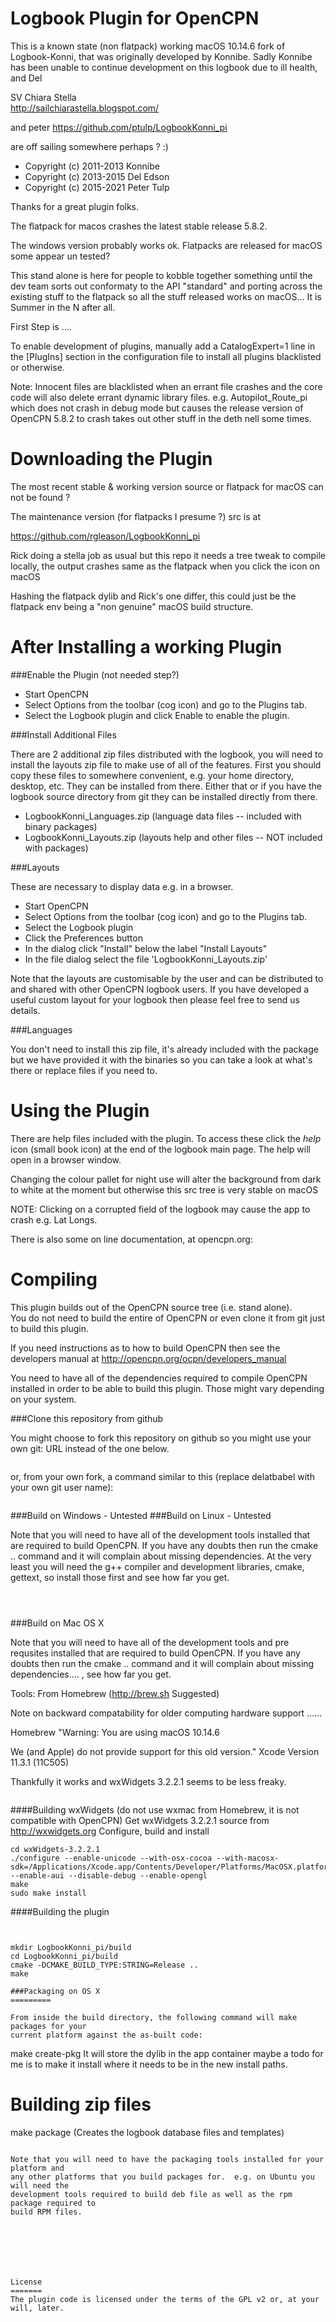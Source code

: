 Logbook Plugin for OpenCPN
=======================================

This is a known state (non flatpack) working macOS 10.14.6 fork of Logbook-Konni, that was originally developed by Konnibe. 
Sadly Konnibe has been unable to continue development on this logbook due to ill health,
and Del   

SV Chiara Stella   
http://sailchiarastella.blogspot.com/

and peter
https://github.com/ptulp/LogbookKonni_pi


are off sailing somewhere perhaps ? :)

 * Copyright (c) 2011-2013 Konnibe
 * Copyright (c) 2013-2015 Del Edson
 * Copyright (c) 2015-2021 Peter Tulp

Thanks for a great plugin folks.

The flatpack for macos crashes the latest stable release 5.8.2. 

The windows version probably works ok. Flatpacks are released for macOS some appear un tested?

This stand alone is here for people to kobble together something until the dev team sorts out conformaty to the API "standard" and porting across the existing stuff to the flatpack so all the stuff released works on macOS... It is Summer in the N after all.

First Step is ....

To enable development of plugins, manually add a CatalogExpert=1 line in the [PlugIns] section in the configuration file to install all plugins blacklisted or otherwise. 

Note: Innocent files are blacklisted when an errant file crashes and the core code will also delete errant dynamic library files. e.g. Autopilot_Route_pi which does not crash in debug mode but causes the release version of OpenCPN 5.8.2 to crash takes out other stuff in the deth nell some times.

Downloading the Plugin
======================

The most recent stable & working version source or flatpack for macOS can not be found ?


The maintenance version (for flatpacks I presume ?) src is at 

https://github.com/rgleason/LogbookKonni_pi

Rick doing a stella job as usual but this repo it needs a tree tweak to compile locally,
 the output crashes same as the flatpack when you click the icon on macOS

Hashing the flatpack dylib and Rick's one differ, this could just be the flatpack env being a "non genuine" macOS build structure. 

After Installing a working Plugin
=================================

###Enable the Plugin (not needed step?)

* Start OpenCPN
* Select Options from the toolbar (cog icon) and go to the Plugins tab.
* Select the Logbook plugin and click Enable to enable the plugin.

###Install Additional Files

There are 2 additional zip files distributed with the logbook, you will need to
install the layouts zip file to make use of all of the features. First you should copy
these files to somewhere convenient, e.g. your home directory, desktop,
etc.  They can be installed from there.  Either that or if you have the
logbook source directory from git they can be installed directly from
there.

* LogbookKonni_Languages.zip (language data files -- included with binary packages)
* LogbookKonni_Layouts.zip (layouts help and other files -- NOT included with packages)

###Layouts

These are necessary to display data e.g. in a browser.

* Start OpenCPN
* Select Options from the toolbar (cog icon) and go to the Plugins tab.
* Select the Logbook plugin
* Click the Preferences button
* In the dialog click "Install" below the label "Install Layouts"
* In the file dialog select the file 'LogbookKonni_Layouts.zip'

Note that the layouts are customisable by the user and can be distributed to
and shared with other OpenCPN logbook users.  If you have developed a useful
custom layout for your logbook then please feel free to send us details.

###Languages

You don't need to install this zip file, it's already included with the package
but we have provided it with the binaries so you can take a look at what's
there or replace files if you need to.

Using the Plugin
================

There are help files included with the plugin.  To access these click
the *help* icon (small book icon) at the end of the logbook main page.  The help
will open in a browser window.

Changing the colour pallet for night use will 
alter the background from dark to white at the moment but otherwise this src tree is very stable on macOS

NOTE: Clicking on a corrupted field of the logbook may cause the app to crash e.g. Lat Longs. 

There is also some on line documentation, at opencpn.org:

Compiling
=========

This plugin builds out of the OpenCPN source tree (i.e. stand alone).  
You do not need to build the entire of OpenCPN or even clone it from git just to build this plugin. 

If you need instructions as to how to build OpenCPN then see the developers
manual at http://opencpn.org/ocpn/developers_manual

You need to have all of the dependencies required to compile OpenCPN installed in
order to be able to build this plugin.  Those might vary depending on your system.

###Clone this repository from github

You might choose to fork this repository on github so you might
use your own git: URL instead of the one below.

```

```

or, from your own fork, a command similar to this (replace delatbabel with
your own git user name):

```

```
###Build on Windows - Untested
###Build on Linux - Untested 

Note that you will need to have all of the development tools installed that
are required to build OpenCPN.  If you have any doubts then run the cmake ..
command and it will complain about missing dependencies.  At the very least
you will need the g++ compiler and development libraries, cmake, gettext, so
install those first and see how far you get.

```



```
###Build on Mac OS X

Note that you will need to have all of the development tools and pre requsites installed that
are required to build OpenCPN.  If you have any doubts then run the cmake ..
command and it will complain about missing dependencies.... ,  see how far you get.



Tools: From Homebrew (http://brew.sh Suggested) 

Note on backward compatability for older computing hardware support ......

Homebrew
"Warning: You are using macOS 10.14.6

We (and Apple) do not provide support for this old version."
Xcode Version 11.3.1 (11C505)

Thankfully it works and wxWidgets 3.2.2.1 seems to be less freaky.

```

```

####Building wxWidgets
(do not use wxmac from Homebrew, it is not compatible with OpenCPN)
Get wxWidgets 3.2.2.1 source from http://wxwidgets.org
Configure, build and install
```
cd wxWidgets-3.2.2.1
./configure --enable-unicode --with-osx-cocoa --with-macosx-sdk=/Applications/Xcode.app/Contents/Developer/Platforms/MacOSX.platform/Developer/SDKs/MacOSX10.7.sdk/  --enable-aui --disable-debug --enable-opengl
make
sudo make install
```

####Building the plugin

```


mkdir LogbookKonni_pi/build
cd LogbookKonni_pi/build
cmake -DCMAKE_BUILD_TYPE:STRING=Release ..
make 

###Packaging on OS X
=========

From inside the build directory, the following command will make packages for your
current platform against the as-built code:

```
make create-pkg It will store the dylib in the app container 
maybe a todo for me is to make it install where it needs to be in the new install paths.



Building zip files
================== 

make package (Creates the logbook database files and templates) 

```

Note that you will need to have the packaging tools installed for your platform and
any other platforms that you build packages for.  e.g. on Ubuntu you will need the
development tools required to build deb file as well as the rpm package required to
build RPM files.


```

```





License
=======
The plugin code is licensed under the terms of the GPL v2 or, at your will, later. 
